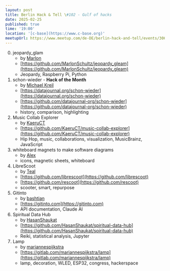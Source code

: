 ```yaml
---
layout: post
title: Berlin Hack & Tell \#102 - Gulf of hacks
date: 2025-02-25
published: true
time: '19:00'
location: '[c-base](https://www.c-base.org)'
meetupUrl: https://www.meetup.com/de-DE/berlin-hack-and-tell/events/306254132
---
```



0. jeopardy_glam
    - by [Marlon](https://github.com/MarlonSchultz)
    - [https://github.com/MarlonSchultz/jeopardy_gleam](https://github.com/MarlonSchultz/jeopardy_gleam)
    - Jeopardy, Raspberry Pi, Python
1. schon-wieder - **Hack of the Month**
    - by [Michael Kreil](https://github.com/MichaelKreil)
    - [https://datajournal.org/schon-wieder](https://datajournal.org/schon-wieder)
    - [https://github.com/datajournal-org/schon-wieder](https://github.com/datajournal-org/schon-wieder)
    - history, comparison, highlighting
2. Music Collab Explorer
    - by [KaeruCT](https://github.com/KaeruCT)
    - [https://github.com/KaeruCT/music-collab-explorer](https://github.com/KaeruCT/music-collab-explorer)
    - Hip Hop, music, collaborations, visualization, MusicBrainz, JavaScript
3. whiteboard magnets to make software diagrams
    - by [Alex](https://github.com/soulim)
    - icons, magnetic sheets, whiteboard
4. LibreScoot
    - by [Teal](https://teal.is)
    - [https://github.com/librescoot](https://github.com/librescoot)
    - [https://github.com/rescoot](https://github.com/rescoot)
    - scooter, smart, repurpose
5. Gitinto
    - by [bashtian](https://github.com/bashtian)
    - [https://gitinto.com](https://gitinto.com)
    - API documentation, Claude AI
6. Spiritual Data Hub
    - by [HasanShaukat](github.com/HasanShaukat)
    - [https://github.com/HasanShaukat/spiritual-data-hub](https://github.com/HasanShaukat/spiritual-data-hub)
    - Reiki, statistical analysis, Jupyter
7. Lamp
    - by [mariannespijkstra](https://gitlab.com/mariannespijkstra)
    - [https://gitlab.com/mariannespijkstra/lamp](https://gitlab.com/mariannespijkstra/lamp)
    - lamp, decoration, WLED, ESP32, congress, hackerspace
